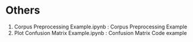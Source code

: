 # Others

1. Corpus Preprocessing Example.ipynb : Corpus Preprocessing Example 
2. Plot Confusion Matrix Example.ipynb : Confusion Matrix Code example

